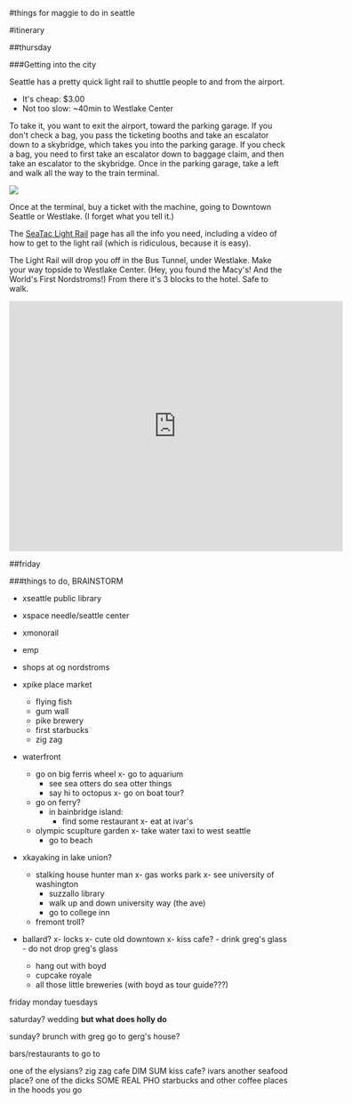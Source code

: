 #things for maggie to do in seattle

#itinerary

##thursday

###Getting into the city

Seattle has a pretty quick light rail to shuttle people to and from the airport.

* It's cheap: $3.00 
* Not too slow: ~40min to Westlake Center

To take it, you want to exit the airport, toward the parking garage. If you don't check a bag, you pass the ticketing booths and take an escalator down to a skybridge, which takes you into the parking garage. If you check a bag, you need to first take an escalator down to baggage claim, and then take an escalator to the skybridge. Once in the parking garage, take a left and walk all the way to the train terminal.

![](http://www.portseattle.org/Sea-Tac/Maps-and-Directions/PublishingImages/literail.gif)

Once at the terminal, buy a ticket with the machine, going to Downtown Seattle or Westlake. (I forget what you tell it.)

The [SeaTac Light Rail](http://www.portseattle.org/Sea-Tac/Parking-and-Transportation/Ground-Transportation/Pages/Public-Transit.aspx) page has all the info you need, including a video of how to get to the light rail (which is ridiculous, because it is easy).

The Light Rail will drop you off in the Bus Tunnel, under Westlake. Make your way topside to Westlake Center. (Hey, you found the Macy's! And the World's First Nordstroms!) From there it's 3 blocks to the hotel. Safe to walk.

<iframe width="600" height="450" frameborder="0" style="border:0" src="https://www.google.com/maps/embed/v1/directions?origin=Westlake%20Center%2C%20Pine%20Street%2C%20Seattle%2C%20WA%2C%20United%20States&destination=Warwick%20Seattle%20Hotel%2C%20Lenora%20Street%2C%20Seattle%2C%20WA%2C%20United%20States&key=AIzaSyB1iXz25tZqJe3f-9jswQNq3Qr19ZPW5Ts"></iframe>

 

##friday

###things to do, BRAINSTORM  

* xseattle public library  
* xspace needle/seattle center  
* xmonorail  
* emp  
* shops at og nordstroms  


* xpike place market
	- flying fish
	- gum wall
	- pike brewery
	- first starbucks
	- zig zag


* waterfront
	- go on big ferris wheel
	x- go to aquarium
		- see sea otters do sea otter things
		- say hi to octopus
	x- go on boat tour?
	- go on ferry?
		- in bainbridge island:
			- find some restaurant
	x- eat at ivar's
	- olympic scuplture garden
	x- take water taxi to west seattle
		- go to beach


* xkayaking in lake union?
	- stalking house hunter man
	x- gas works park
	x- see university of washington
		- suzzallo library
		- walk up and down university way (the ave)
		- go to college inn
	- fremont troll?

* ballard? 
	x- locks
	x- cute old downtown
	x- kiss cafe?
		- drink greg's glass
		- do not drop greg's glass
	- hang out with boyd
	- cupcake royale
	- all those little breweries (with boyd as tour guide???)


friday
monday
tuesdays

saturday?
wedding
<strong>but what does holly do</strong>

sunday?
brunch with greg
go to gerg's house?





bars/restaurants to go to

one of the elysians?
zig zag cafe
DIM SUM
kiss cafe?
ivars
another seafood place?
one of the dicks
SOME REAL PHO
starbucks
and other coffee places in the hoods you go














